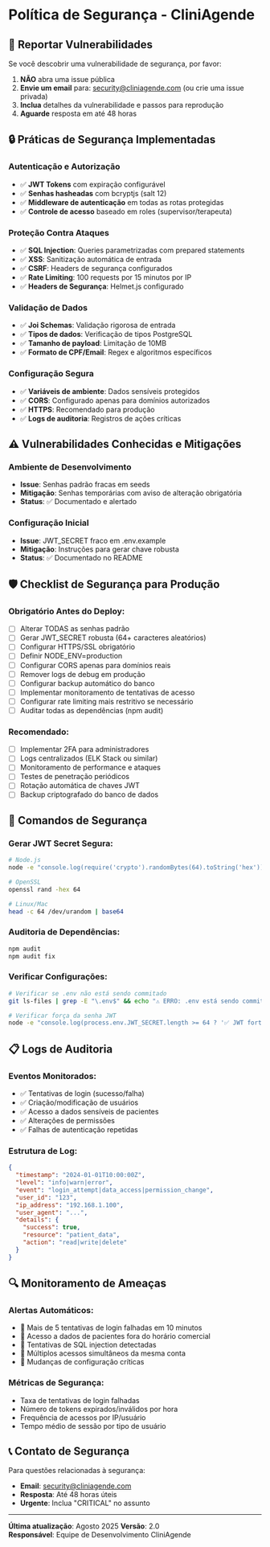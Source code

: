 # Política de Segurança - CliniAgende

## 🚨 Reportar Vulnerabilidades

Se você descobrir uma vulnerabilidade de segurança, por favor:

1. **NÃO** abra uma issue pública
2. **Envie um email** para: security@cliniagende.com (ou crie uma issue privada)
3. **Inclua** detalhes da vulnerabilidade e passos para reprodução
4. **Aguarde** resposta em até 48 horas

## 🔒 Práticas de Segurança Implementadas

### Autenticação e Autorização
- ✅ **JWT Tokens** com expiração configurável
- ✅ **Senhas hasheadas** com bcryptjs (salt 12)
- ✅ **Middleware de autenticação** em todas as rotas protegidas
- ✅ **Controle de acesso** baseado em roles (supervisor/terapeuta)

### Proteção Contra Ataques
- ✅ **SQL Injection**: Queries parametrizadas com prepared statements
- ✅ **XSS**: Sanitização automática de entrada
- ✅ **CSRF**: Headers de segurança configurados
- ✅ **Rate Limiting**: 100 requests por 15 minutos por IP
- ✅ **Headers de Segurança**: Helmet.js configurado

### Validação de Dados
- ✅ **Joi Schemas**: Validação rigorosa de entrada
- ✅ **Tipos de dados**: Verificação de tipos PostgreSQL
- ✅ **Tamanho de payload**: Limitação de 10MB
- ✅ **Formato de CPF/Email**: Regex e algoritmos específicos

### Configuração Segura
- ✅ **Variáveis de ambiente**: Dados sensíveis protegidos
- ✅ **CORS**: Configurado apenas para domínios autorizados
- ✅ **HTTPS**: Recomendado para produção
- ✅ **Logs de auditoria**: Registros de ações críticas

## ⚠️ Vulnerabilidades Conhecidas e Mitigações

### Ambiente de Desenvolvimento
- **Issue**: Senhas padrão fracas em seeds
- **Mitigação**: Senhas temporárias com aviso de alteração obrigatória
- **Status**: ✅ Documentado e alertado

### Configuração Inicial
- **Issue**: JWT_SECRET fraco em .env.example
- **Mitigação**: Instruções para gerar chave robusta
- **Status**: ✅ Documentado no README

## 🛡️ Checklist de Segurança para Produção

### Obrigatório Antes do Deploy:
- [ ] Alterar TODAS as senhas padrão
- [ ] Gerar JWT_SECRET robusta (64+ caracteres aleatórios)
- [ ] Configurar HTTPS/SSL obrigatório
- [ ] Definir NODE_ENV=production
- [ ] Configurar CORS apenas para domínios reais
- [ ] Remover logs de debug em produção
- [ ] Configurar backup automático do banco
- [ ] Implementar monitoramento de tentativas de acesso
- [ ] Configurar rate limiting mais restritivo se necessário
- [ ] Auditar todas as dependências (npm audit)

### Recomendado:
- [ ] Implementar 2FA para administradores
- [ ] Logs centralizados (ELK Stack ou similar)
- [ ] Monitoramento de performance e ataques
- [ ] Testes de penetração periódicos
- [ ] Rotação automática de chaves JWT
- [ ] Backup criptografado do banco de dados

## 🔧 Comandos de Segurança

### Gerar JWT Secret Segura:
```bash
# Node.js
node -e "console.log(require('crypto').randomBytes(64).toString('hex'))"

# OpenSSL
openssl rand -hex 64

# Linux/Mac
head -c 64 /dev/urandom | base64
```

### Auditoria de Dependências:
```bash
npm audit
npm audit fix
```

### Verificar Configurações:
```bash
# Verificar se .env não está sendo commitado
git ls-files | grep -E "\.env$" && echo "⚠️ ERRO: .env está sendo commitado!"

# Verificar força da senha JWT
node -e "console.log(process.env.JWT_SECRET.length >= 64 ? '✅ JWT forte' : '⚠️ JWT fraca')"
```

## 📋 Logs de Auditoria

### Eventos Monitorados:
- ✅ Tentativas de login (sucesso/falha)
- ✅ Criação/modificação de usuários
- ✅ Acesso a dados sensíveis de pacientes
- ✅ Alterações de permissões
- ✅ Falhas de autenticação repetidas

### Estrutura de Log:
```json
{
  "timestamp": "2024-01-01T10:00:00Z",
  "level": "info|warn|error",
  "event": "login_attempt|data_access|permission_change",
  "user_id": "123",
  "ip_address": "192.168.1.100",
  "user_agent": "...",
  "details": {
    "success": true,
    "resource": "patient_data",
    "action": "read|write|delete"
  }
}
```

## 🔍 Monitoramento de Ameaças

### Alertas Automáticos:
- 🚨 Mais de 5 tentativas de login falhadas em 10 minutos
- 🚨 Acesso a dados de pacientes fora do horário comercial
- 🚨 Tentativas de SQL injection detectadas
- 🚨 Múltiplos acessos simultâneos da mesma conta
- 🚨 Mudanças de configuração críticas

### Métricas de Segurança:
- Taxa de tentativas de login falhadas
- Número de tokens expirados/inválidos por hora
- Frequência de acessos por IP/usuário
- Tempo médio de sessão por tipo de usuário

## 📞 Contato de Segurança

Para questões relacionadas à segurança:
- **Email**: security@cliniagende.com
- **Resposta**: Até 48 horas úteis
- **Urgente**: Inclua "CRITICAL" no assunto

---

**Última atualização**: Agosto 2025 
**Versão**: 2.0  
**Responsável**: Equipe de Desenvolvimento CliniAgende